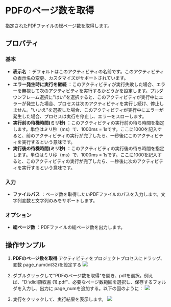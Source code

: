 # PDFのページ数を取得

指定されたPDFファイルの総ページ数を取得します。

## プロパティ

### 基本

- **表示名** ：デフォルトはこのアクティビティの名前です。このアクティビティの表示名の変更、カスタマイズがサポートされています。
- **エラー発生時に実行を継続** ：このアクティビティが実行失敗した場合、エラーを無視して次のアクティビティを実行するかどうかを設定します。プルダウンフレーム選択に"はい"を選択すると、このアクティビティが実行中にエラーが発生した場合、プロセスは次のアクティビティを実行し続け、停止しません。"いいえ"を選択した場合、このアクティビティが実行中にエラーが発生した場合、プロセスは実行を停止し、エラーをスローします。
- **実行前の待機時間(ミリ秒)** ：このアクティビティの実行前の待ち時間を指定します。単位はミリ秒（ms）で、1000ms = 1sです。ここに1000を記入すると、前のアクティビティの実行が完了したら、一秒後にこのアクティビティを実行するという意味です。
- **実行後の待機時間(ミリ秒)** ：このアクティビティの実行後の待ち時間を指定します。単位はミリ秒（ms）で、1000ms = 1sです。ここに1000を記入すると、このアクティビティの実行が完了したら、一秒後に次のアクティビティを実行するという意味です。

### 入力

- **ファイルパス** ：ページ数を取得したいPDFファイルのパスを入力します。文字列変数と文字列のみをサポートします。

### オプション

- **総ページ数** ：PDFファイルの総ページ数を出力します。

## 操作サンプル

1. **PDFのページ数を取得** アクティビティをプロジェクトプロセスにドラッグ、変数 page_num(int32)を設定する
![](https://docimages.blob.core.chinacloudapi.cn/images/Activities/GetPageNumbers_1.png)

2. ダブルクリックして"PDFのページ数を取得"を開き、pdfを選択。例えば、"D:\\didi領収書 (1).pdf"、必要なページ数範囲を選択し、保存するフォルダを入力し、出力に  page_numを追加する。以下の図のように：
![](https://docimages.blob.core.chinacloudapi.cn/images/Activities/GetPageNumbers_2.png)

3. 実行をクリックして、実行結果を表示します。
![](https://docimages.blob.core.chinacloudapi.cn/images/Activities/GetPageNumbers_3.png)